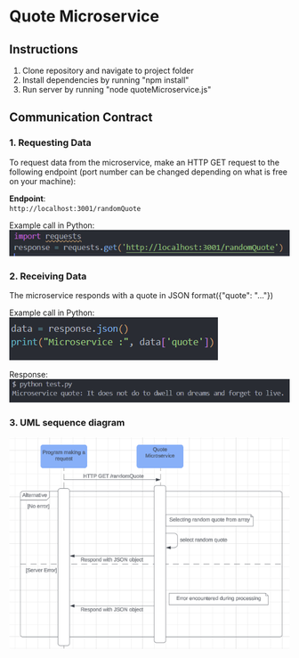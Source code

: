 # Quote Microservice

## Instructions
1. Clone repository and navigate to project folder
2. Install dependencies by running "npm install"
3. Run server by running "node quoteMicroservice.js" 

## Communication Contract

### 1. Requesting Data
To request data from the microservice, make an HTTP GET request to the following endpoint (port number can be changed depending on what is free on your machine):

**Endpoint**:  
`http://localhost:3001/randomQuote`

Example call in Python:
![Example Request Call](calls/request.png)

### 2. Receiving Data
The microservice responds with a quote in JSON format({"quote": "..."})

Example call in Python:
![Example Recieve Call](calls/receive.png)

Response:
![Example Response](calls/response.png)

### 3. UML sequence diagram
![UML diagram](calls/uml.png)
